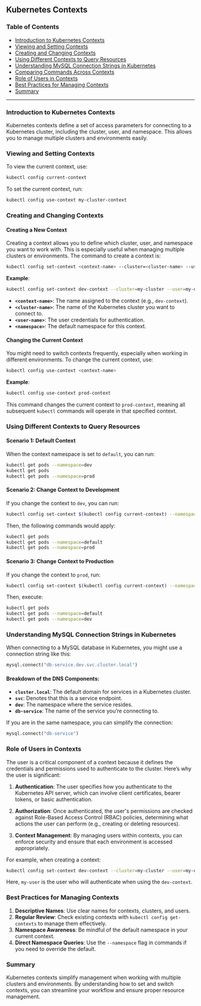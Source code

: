 
## Kubernetes Contexts

### Table of Contents

- [Introduction to Kubernetes Contexts](#introduction-to-kubernetes-contexts)
- [Viewing and Setting Contexts](#viewing-and-setting-contexts)
- [Creating and Changing Contexts](#creating-and-changing-contexts)
- [Using Different Contexts to Query Resources](#using-different-contexts-to-query-resources)
- [Understanding MySQL Connection Strings in Kubernetes](#understanding-mysql-connection-strings-in-kubernetes)
- [Comparing Commands Across Contexts](#comparing-commands-across-contexts)
- [Role of Users in Contexts](#role-of-users-in-contexts)
- [Best Practices for Managing Contexts](#best-practices-for-managing-contexts)
- [Summary](#summary)

---

### Introduction to Kubernetes Contexts

Kubernetes contexts define a set of access parameters for connecting to a Kubernetes cluster, including the cluster, user, and namespace. This allows you to manage multiple clusters and environments easily.

### Viewing and Setting Contexts

To view the current context, use:

```bash
kubectl config current-context
```

To set the current context, run:

```bash
kubectl config use-context my-cluster-context
```

### Creating and Changing Contexts

#### Creating a New Context

Creating a context allows you to define which cluster, user, and namespace you want to work with. This is especially useful when managing multiple clusters or environments. The command to create a context is:

```bash
kubectl config set-context <context-name> --cluster=<cluster-name> --user=<user-name> --namespace=<namespace>
```

**Example**:

```bash
kubectl config set-context dev-context --cluster=my-cluster --user=my-user --namespace=development
```

- **`<context-name>`**: The name assigned to the context (e.g., `dev-context`).
- **`<cluster-name>`**: The name of the Kubernetes cluster you want to connect to.
- **`<user-name>`**: The user credentials for authentication.
- **`<namespace>`**: The default namespace for this context.

#### Changing the Current Context

You might need to switch contexts frequently, especially when working in different environments. To change the current context, use:

```bash
kubectl config use-context <context-name>
```

**Example**:

```bash
kubectl config use-context prod-context
```

This command changes the current context to `prod-context`, meaning all subsequent `kubectl` commands will operate in that specified context.

### Using Different Contexts to Query Resources

#### Scenario 1: Default Context

When the context namespace is set to `default`, you can run:

```bash
kubectl get pods --namespace=dev
kubectl get pods
kubectl get pods --namespace=prod
```

#### Scenario 2: Change Context to Development

If you change the context to `dev`, you can run:

```bash
kubectl config set-context $(kubectl config current-context) --namespace=dev
```

Then, the following commands would apply:

```bash
kubectl get pods
kubectl get pods --namespace=default
kubectl get pods --namespace=prod
```

#### Scenario 3: Change Context to Production

If you change the context to `prod`, run:

```bash
kubectl config set-context $(kubectl config current-context) --namespace=prod
```

Then, execute:

```bash
kubectl get pods
kubectl get pods --namespace=default
kubectl get pods --namespace=dev
```

### Understanding MySQL Connection Strings in Kubernetes

When connecting to a MySQL database in Kubernetes, you might use a connection string like this:

```python
mysql.connect("db-service.dev.svc.cluster.local")
```

#### Breakdown of the DNS Components:

- **`cluster.local`**: The default domain for services in a Kubernetes cluster.
- **`svc`**: Denotes that this is a service endpoint.
- **`dev`**: The namespace where the service resides.
- **`db-service`**: The name of the service you’re connecting to.

If you are in the same namespace, you can simplify the connection:

```python
mysql.connect("db-service")
```

### Role of Users in Contexts

The user is a critical component of a context because it defines the credentials and permissions used to authenticate to the cluster. Here’s why the user is significant:

1. **Authentication**: The user specifies how you authenticate to the Kubernetes API server, which can involve client certificates, bearer tokens, or basic authentication.
  
2. **Authorization**: Once authenticated, the user's permissions are checked against Role-Based Access Control (RBAC) policies, determining what actions the user can perform (e.g., creating or deleting resources).

3. **Context Management**: By managing users within contexts, you can enforce security and ensure that each environment is accessed appropriately.

For example, when creating a context:

```bash
kubectl config set-context dev-context --cluster=my-cluster --user=my-user --namespace=development
```

Here, `my-user` is the user who will authenticate when using the `dev-context`.

### Best Practices for Managing Contexts

1. **Descriptive Names**: Use clear names for contexts, clusters, and users.
2. **Regular Review**: Check existing contexts with `kubectl config get-contexts` to manage them effectively.
3. **Namespace Awareness**: Be mindful of the default namespace in your current context.
4. **Direct Namespace Queries**: Use the `--namespace` flag in commands if you need to override the default.

### Summary

Kubernetes contexts simplify management when working with multiple clusters and environments. By understanding how to set and switch contexts, you can streamline your workflow and ensure proper resource management.

